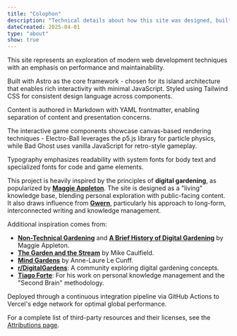 ```yaml
---
title: "Colophon"
description: "Technical details about how this site was designed, built and deployed"
dateCreated: 2025-04-01
type: "about"
show: true
---
```


This site represents an exploration of modern web development techniques with an emphasis on performance and maintainability.

Built with Astro as the core framework - chosen for its island architecture that enables rich interactivity with minimal JavaScript. Styled using Tailwind CSS for consistent design language across components.

Content is authored in Markdown with YAML frontmatter, enabling separation of content and presentation concerns.

The interactive game components showcase canvas-based rendering techniques - Electro-Ball leverages the p5.js library for particle physics, while Bad Ghost uses vanilla JavaScript for retro-style gameplay.

Typography emphasizes readability with system fonts for body text and specialized fonts for code and game elements.

This project is heavily inspired by the principles of **digital gardening**, as popularized by **[Maggie Appleton](https://maggieappleton.com/)**. The site is designed as a "living" knowledge base, blending personal exploration with public-facing content. It also draws influence from **[Gwern](https://www.gwern.net/)**, particularly his approach to long-form, interconnected writing and knowledge management.

Additional inspiration comes from:
- **[Non-Technical Gardening](https://maggieappleton.com/nontechnical-gardening)** and **[A Brief History of Digital Gardening](https://maggieappleton.com/garden-history)** by Maggie Appleton.
- **[The Garden and the Stream](https://hapgood.us/2015/10/17/the-garden-and-the-stream-a-technopastoral/)** by Mike Caulfield.
- **[Mind Gardens](https://nesslabs.com/mind-garden)** by Anne-Laure Le Cunff.
- **[r/DigitalGardens](https://www.reddit.com/r/DigitalGardens/)**: A community exploring digital gardening concepts.
- **[Tiago Forte](https://www.youtube.com/@TiagoForte)**: For his work on personal knowledge management and the "Second Brain" methodology.

Deployed through a continuous integration pipeline via GitHub Actions to Vercel's edge network for optimal global performance.

For a complete list of third-party resources and their licenses, see the [Attributions page](/about-attributions).